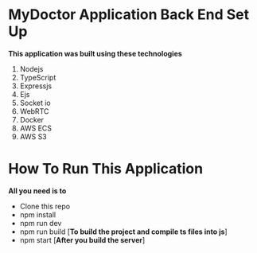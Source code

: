 # MyDoctor Application Back End Set Up

**This application was built using these technologies**

 1. Nodejs
 2. TypeScript
 3. Expressjs
 4. Ejs
 5. Socket io
 6. WebRTC
 7. Docker
 8. AWS ECS
 9. AWS S3

# How To Run This Application

**All you need is to**

 - Clone this repo
 - npm install
 - npm run dev
 - npm run build [**To build the project and compile ts files into js**]
 - npm start [**After you build the server**]

